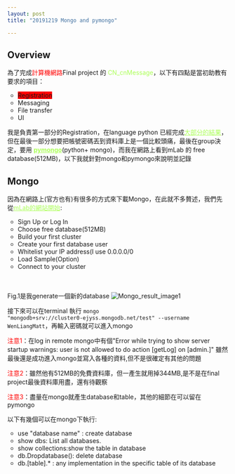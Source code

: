 ```yaml
---
layout: post
title: "20191219 Mongo and pymongo"

---
```

<h2>Overview</h2>
為了完成<span style="color:#ff0000">計算機網路</span>Final project 的 <span style="color:#acff59">CN_cnMessage</span>，以下有四點是當初助教有要求的項目：
<ul style="list-style-type:circle;">
    <li><span style="background-color:#ff0000">Registration</span></li>
    <li>Messaging</li>
    <li>File transfer</li>
    <li>UI</li>
</ul>
我是負責第一部分的Registration，在language python 已經完成<a href="https://github.com/wenlianghuang/Computer-Network-Final-Project/blob/my-own-code/GUI/RegistrationGui.py" target="_blank" style="color:#acff59">大部分的結果</a>，但在最後一部分想要把帳號密碼丟到資料庫上是一個比較頭痛，最後在group決定，要用
<a style=color:#acff59;font-weight:bold href="https://api.mongodb.com/python/current/" target="_blank">pymongo</a>(python+ mongo)，而我在網路上看到mLab 的 free database(512MB)，以下我就針對mongo和pymongo來說明並記錄

<h2>Mongo</h2>
因為在網路上(官方也有)有很多的方式來下載Mongo，在此就不多贅述，我們先從<a style=color:#acff59; href="https://mlab.com" target="_blank">mLab的網站開始</a>:
<ul style="list-style-type:circle;">
    <li>Sign Up or Log In</li>
    <li>Choose free database(512MB)</li>
    <li>Build your first cluster</li>
    <li>Create your first database user</li>
    <li>Whitelist your IP address(I use 0.0.0.0/0</li>
    <li>Load Sample(Option)</li>
    <li>Connect to your cluster</li> 
</ul>

<br><br>
Fig.1是我generate一個新的database
![Mongo_result_image1](https://user-images.githubusercontent.com/13759047/71159668-0ea45e00-2281-11ea-8419-c3cfb302b33c.png)
<br/>

接下來可以在terminal 執行 <code>mongo "mongodb+srv://cluster0-ejyss.mongodb.net/test" --username WenLiangMatt</code>，再輸入密碼就可以進入mongo

<span style="color:#ff0000">注意1</span>：在log in remote mongo中有個"Error while trying to show server startup warnings: user is not allowed to do action [getLog] on [admin.]" 雖然最後還是成功進入mongo並寫入各種的資料,但不是很確定有其他的問題

<span style="color:#ff0000">注意2</span>：雖然他有512MB的免費資料庫，但一產生就用掉344MB,是不是在final project最後資料庫用盡，還有待觀察

<span style="color:#ff0000">注意3</span>：盡量在mongo就產生database和table，其他的細節在可以留在pymongo

以下有幾個可以在mongo下執行:
<ul style="list-style-type:circle">
    <li>use "database name" : create database</li>
    <li>show dbs: List all databases.</li>
    <li>show collections:show the table in database</li>
    <li>db.Dropdatabase(): delete database</li>
    <li>db.[table].* : any implementation in the specific table of its database</li>
    
</ul>